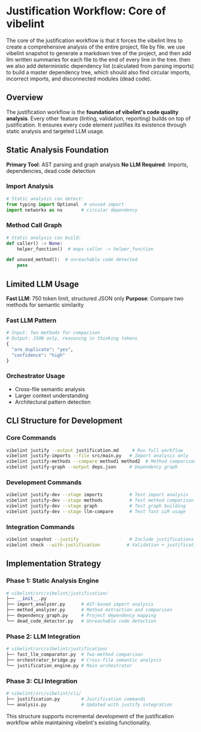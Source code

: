 # Justification Workflow: Core of vibelint

The core of the justification workflow
is that it forces the vibelint llms to create a comprehensive analysis of the entire project, file by file. 
we use vibelint snapshot to generate a markdown tree of the project, and then add llm written summaries for 
each file to the end of every line in the tree. then we also add deterministic dependency list (calculated 
from parsing imports) to build a master dependency tree, which should also find circular imports, incorrect 
imports, and disconnected modules (dead code).

## Overview

The justification workflow is the **foundation of vibelint's code quality analysis**. Every other feature (linting, validation, reporting) builds on top of justification. It ensures every code element justifies its existence through static analysis and targeted LLM usage.

## Static Analysis Foundation

**Primary Tool**: AST parsing and graph analysis
**No LLM Required**: Imports, dependencies, dead code detection

### Import Analysis
```python
# Static analysis can detect:
from typing import Optional  # unused import
import networkx as nx       # circular dependency
```

### Method Call Graph
```python
# Static analysis can build:
def caller() -> None:
    helper_function()  # maps caller -> helper_function

def unused_method():  # unreachable code detected
    pass
```

## Limited LLM Usage

**Fast LLM**: 750 token limit, structured JSON only
**Purpose**: Compare two methods for semantic similarity

### Fast LLM Pattern
```python
# Input: Two methods for comparison
# Output: JSON only, reasoning in thinking tokens
{
  "are_duplicate": "yes",
  "confidence": "high"
}
```

### Orchestrator Usage
- Cross-file semantic analysis
- Larger context understanding
- Architectural pattern detection

## CLI Structure for Development

### Core Commands
```bash
vibelint justify --output justification.md     # Run full workflow
vibelint justify-imports --file src/main.py   # Import analysis only
vibelint justify-methods --compare method1 method2  # Method comparison
vibelint justify-graph --output deps.json     # Dependency graph
```

### Development Commands
```bash
vibelint justify-dev --stage imports          # Test import analysis
vibelint justify-dev --stage methods          # Test method comparison
vibelint justify-dev --stage graph            # Test graph building
vibelint justify-dev --stage llm-compare      # Test fast LLM usage
```

### Integration Commands
```bash
vibelint snapshot --justify                   # Include justifications
vibelint check --with-justification          # Validation + justification
```

## Implementation Strategy

### Phase 1: Static Analysis Engine
```python
# vibelint/src/vibelint/justification/
├── __init__.py
├── import_analyzer.py      # AST-based import analysis
├── method_analyzer.py      # Method extraction and comparison
├── dependency_graph.py     # Project dependency mapping
└── dead_code_detector.py   # Unreachable code detection
```

### Phase 2: LLM Integration
```python
# vibelint/src/vibelint/justification/
├── fast_llm_comparator.py  # Two-method comparison
├── orchestrator_bridge.py  # Cross-file semantic analysis
└── justification_engine.py # Main orchestrator
```

### Phase 3: CLI Integration
```python
# vibelint/src/vibelint/cli/
├── justification.py        # Justification commands
└── analysis.py             # Updated with justify integration
```

This structure supports incremental development of the justification workflow while maintaining vibelint's existing functionality.